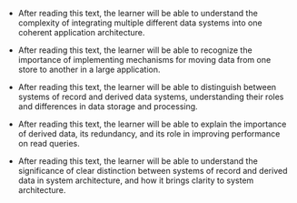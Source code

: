 * After reading this text, the learner will be able to understand the complexity of integrating multiple different data systems 
into one coherent application architecture.
* After reading this text, the learner will be able to recognize the importance of implementing mechanisms for moving data from one
store to another in a large application. 

* After reading this text, the learner will be able to distinguish between systems of record and derived data systems, 
understanding their roles and differences in data storage and processing.
* After reading this text, the learner will be able to explain the importance of derived data, its redundancy, and its role in 
improving performance on read queries.
* After reading this text, the learner will be able to understand the significance of clear distinction between systems of record 
and derived data in system architecture, and how it brings clarity to system architecture. 

